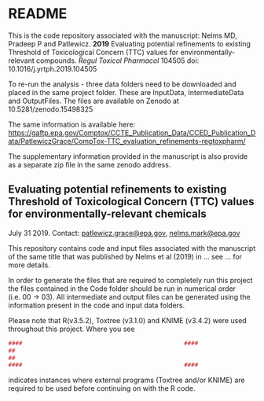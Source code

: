 README
================
This is the code repository associated with the manuscript: Nelms MD, Pradeep P and Patlewicz. **2019**
Evaluating potential refinements to existing Threshold of Toxicological Concern (TTC) values for environmentally-relevant compounds. *Regul Toxicol Pharmacol* 104505  doi: 10.1016/j.yrtph.2019.104505

To re-run the analysis - three data folders need to be downloaded and placed in the same project folder. These are InputData, IntermediateData and OutputFiles. The files are available on Zenodo at 10.5281/zenodo.15498325

The same information is available here: https://gaftp.epa.gov/Comptox/CCTE_Publication_Data/CCED_Publication_Data/PatlewiczGrace/CompTox-TTC_evaluation_refinements-regtoxpharm/ 

The supplementary information provided in the manuscript is also provide as a separate zip file in the same zenodo address.


## Evaluating potential refinements to existing Threshold of Toxicological Concern (TTC) values for environmentally-relevant chemicals

July 31 2019. Contact: <patlewicz.grace@epa.gov>, <nelms.mark@epa.gov>

This repository contains code and input files associated with the
manuscript of the same title that was published by Nelms et al (2019) in
… see … for more details.

In order to generate the files that are required to completely run this
project the files contained in the Code folder should be run in
numerical order (i.e. 00 -\> 03). All intermediate and output files can
be generated using the information present in the code and input data
folders.

Please note that R(v3.5.2), Toxtree (v3.1.0) and KNIME (v3.4.2) were
used throughout this project. Where you
see

``` r
####                                              ####                                            ####
##                                                                                                  ##
##                                                                                                  ##
####                                              ####                                            ####
```

indicates instances where external programs (Toxtree and/or KNIME) are
required to be used before continuing on with the R code.
